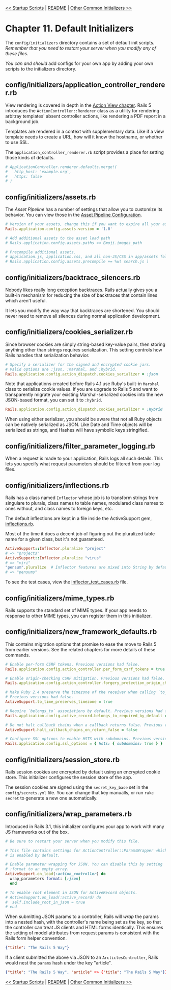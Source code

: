[&lt;&lt; Startup Scripts](ch10-startup-scripts.md) | [README](README.md) | [Other Common Initializers &gt;&gt;](ch12-other-common-initializers.md)

# Chapter 11. Default Initializers

The `config/initializers` directory contains a set of default init scripts.
_Remember that you need to restart your server when you modify any of these
files_.

_You can and should_ add configs for your own app by adding your own scripts
to the initializers directory.

## config/initializers/application_controller_renderer.rb

View rendering is covered in depth in the [Action View chapter][action-view].
Rails 5 introduces the `ActionController::Renderer` class as a utility for
rendering arbitray templates' absent controller actions, like rendering a PDF
report in a background job.

Templates are rendered in a context with supplementary data. Like if a view
template needs to create a URL, how will it know the hostname, or whether to
use SSL.

The `application_controller_renderer.rb` script provides a place for setting
those kinds of defaults.

```ruby
# ApplicationController.renderer.defaults.merge!(
#   http_host: 'example.org',
#   https: false
# )
```

## config/initializers/assets.rb

The _Asset Pipeline_ has a number of settings that allow you to customize its
behavior. You can view those in the [Asset Pipeline Configuration][assetpipe].

```ruby
# Version of your assets, change this if you want to expire all your assets.
Rails.application.config.assets.version = '1.0'

# Add additional assets to the asset load path
# Rails.application.config.assets.paths << Emoji.images_path

# Precompile additional assets.
# application.js, application.css, and all non-JS/CSS in app/assets folder are already added.
# Rails.application.config.assets.precompile += %w( search.js )
```

## config/initializers/backtrace_silencers.rb

Nobody likes really long exception backtraces. Rails actually gives you a built-in
mechanism for reducing the size of backtraces that contain lines which aren't useful.

It lets you modify the way way that backtraces are shortened. You should never
need to remove all silences during normal application development.

## config/initializers/cookies_serializer.rb

Since browser cookies are simply string-based key-value pairs, then storing
anything other than strings requires serialization. This setting controls how
Rails handles that serialization behavior.

```ruby
# Specify a serializer for the signed and encrypted cookie jars.
# Valid options are :json, :marshal, and :hybrid.
Rails.application.config.action_dispatch.cookies_serializer = :json
```

Note that applications created before Rails 4.1 use Ruby's built-in `Marshal`
class to serialize cookie values. If you are upgrade to Rails 5 and want to
transparently migrate your existing Marshal-serialized cookies into the new
JSON-based format, you can set it to `:hybrid`.

```ruby
Rails.application.config.action_dispatch.cookies_serializer = :hybrid
```

When using either serializer, you should be aware that not all Ruby objects
can be natively serialized as JSON. Like Date and Time objects will be
serialized as strings, and Hashes will have symbolic keys stringified.

## config/initializers/filter_parameter_logging.rb

When a request is made to your application, Rails logs all such details. This
lets you specify what request parameters should be filtered from your log files.

## config/initializers/inflections.rb

Rails has a class named `Inflector` whose job is to transform strings from
singulare to plurals, class names to table names, modulared class names to ones
without, and class names to foreign keys, etc.

The default inflections are kept in a file inside the ActiveSupport gem, 
[inflections.rb][as-inflections].

Most of the time it does a decent job of figuring out the pluralized table name
for a given class, but it's not guaranteed.


```ruby
ActiveSupport::Inflector.pluralize "project"
# => "projects"
ActiveSupport::Inflector.pluralize "virus"
# => "viri"
"pensum".pluralize  # Inflector features are mixed into String by default
# => "pensums"
```

To see the test cases, view the [inflector_test_cases.rb][as-inflection-tests]
file.

## config/initializers/mime_types.rb

Rails supports the standard set of MIME types. If your app needs to response to
other MIME types, you can register them in this initializer.

## config/initializers/new_framework_defaults.rb

This contains migration options that promise to ease the move to Rails 5 from
earlier versions. See the related chapters for more details of these commands.


```ruby
# Enable per-form CSRF tokens. Previous versions had false.
Rails.application.config.action_controller.per_form_csrf_tokens = true

# Enable origin-checking CSRF mitigation. Previous versions had false.
Rails.application.config.action_controller.forgery_protection_origin_check = true

# Make Ruby 2.4 preserve the timezone of the receiver when calling `to_time`.
# Previous versions had false.
ActiveSupport.to_time_preserves_timezone = true

# Require `belongs_to` associations by default. Previous versions had false.
Rails.application.config.active_record.belongs_to_required_by_default = true

# Do not halt callback chains when a callback returns false. Previous versions had true.
ActiveSupport.halt_callback_chains_on_return_false = false

# Configure SSL options to enable HSTS with subdomains. Previous versions had false.
Rails.application.config.ssl_options = { hsts: { subdomains: true } }
```

## config/initializers/session_store.rb

Rails session cookies are encrypted by default using an encrypted cookie store.
This initializer configures the session store of the app.

The session cookies are signed using the `secret_key_base` set in the
`config/secrets.yml` file. You can change that key manualls, or run `rake secret`
to generate a new one automatically.

## config/initializers/wrap_parameters.rb

Introduced in Rails 3.1, this initializer configures your app to work with many
JS frameworks out of the box.

```ruby
# Be sure to restart your server when you modify this file.

# This file contains settings for ActionController::ParamsWrapper which
# is enabled by default.

# Enable parameter wrapping for JSON. You can disable this by setting
# :format to an empty array.
ActiveSupport.on_load(:action_controller) do
  wrap_parameters format: [:json]
  end

# To enable root element in JSON for ActiveRecord objects.
# ActiveSupport.on_load(:active_record) do
#  self.include_root_in_json = true
# end
```

When submitting JSON params to a controller, Rails will _wrap_ the params into
a nested hash, with the controller's name being set as the key, so that the
controller can treat JS clients and HTML forms identically. This ensures the
setting of model attributes from request params is consistent with the Rails
form helper convention.

```json
{"title": "The Rails 5 Way"}
```

If a client submitted the above via JSON to an `ArcticlesController`, Rails would
nest the `params` hash under the key "article".

```json
{"title": "The Rails 5 Way", "article" => {"title": "The Rails 5 Way"}}
```

[&lt;&lt; Startup Scripts](ch10-startup-scripts.md) | [README](README.md) | [Other Common Initializers &gt;&gt;](ch12-other-common-initializers.md)

[action-view]: ch116-action-view.md
[assetpipe]: ch206-asset-pipeline.md
[as-inflections]: https://github.com/rails/rails/blob/master/activesupport/lib/active_support/inflections.rb
[as-inflection-tests]: https://github.com/rails/rails/blob/master/activesupport/test/inflector_test_cases.rb
